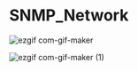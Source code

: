 # SNMP_Network
![ezgif com-gif-maker](https://user-images.githubusercontent.com/54283990/125192044-5c5f2d80-e24e-11eb-808e-3fba10d74aa4.gif)

![ezgif com-gif-maker (1)](https://user-images.githubusercontent.com/54283990/125192059-700a9400-e24e-11eb-91be-53d4ed22657b.gif)
